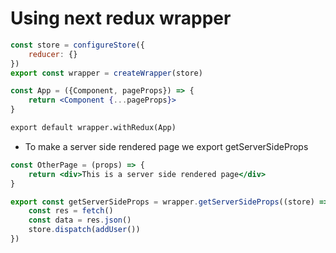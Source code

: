 # Using next redux wrapper

```jsx
const store = configureStore({
    reducer: {}
})
export const wrapper = createWrapper(store)
```

```jsx
const App = ({Component, pageProps}) => {
    return <Component {...pageProps}>
}

export default wrapper.withRedux(App)
```

- To make a server side rendered page we export getServerSideProps

```jsx
const OtherPage = (props) => {
    return <div>This is a server side rendered page</div>
}

export const getServerSideProps = wrapper.getServerSideProps((store) => {
    const res = fetch()
    const data = res.json()
    store.dispatch(addUser())
})
```
